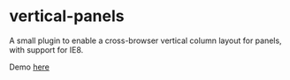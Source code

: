 vertical-panels
===============

A small plugin to enable a cross-browser vertical column layout for panels, with support for IE8.


Demo [here](https://rawgit.com/huttj/vertical-panels/master/demo/demo.html)
